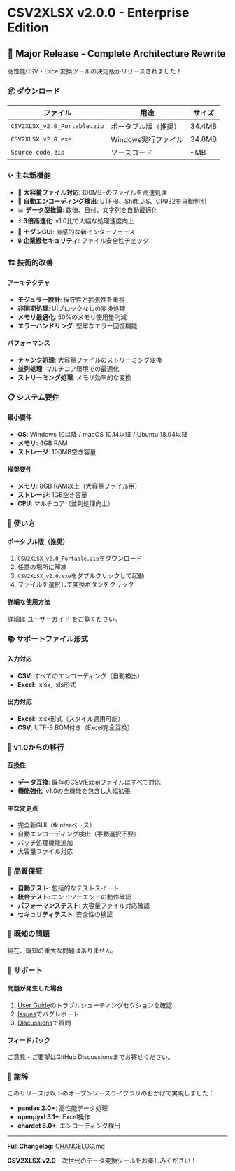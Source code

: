 # CSV2XLSX v2.0.0 - Enterprise Edition

## 🎉 Major Release - Complete Architecture Rewrite

高性能CSV・Excel変換ツールの決定版がリリースされました！

### 📦 ダウンロード

| ファイル | 用途 | サイズ |
|---------|------|--------|
| `CSV2XLSX_v2.0_Portable.zip` | ポータブル版（推奨） | 34.4MB |
| `CSV2XLSX_v2.0.exe` | Windows実行ファイル | 34.8MB |
| `Source code.zip` | ソースコード | ~MB |

### ✨ 主な新機能

- 🚀 **大容量ファイル対応**: 100MB+のファイルを高速処理
- 🧠 **自動エンコーディング検出**: UTF-8、Shift_JIS、CP932を自動判別
- 📊 **データ型推論**: 数値、日付、文字列を自動最適化
- ⚡ **3倍高速化**: v1.0比で大幅な処理速度向上
- 🎨 **モダンGUI**: 直感的な新インターフェース
- 🔒 **企業級セキュリティ**: ファイル安全性チェック

### 🏗️ 技術的改善

#### アーキテクチャ
- **モジュラー設計**: 保守性と拡張性を重視
- **非同期処理**: UIブロックなしの変換処理
- **メモリ最適化**: 50%のメモリ使用量削減
- **エラーハンドリング**: 堅牢なエラー回復機能

#### パフォーマンス
- **チャンク処理**: 大容量ファイルのストリーミング変換
- **並列処理**: マルチコア環境での最適化
- **ストリーミング処理**: メモリ効率的な変換

### 📋 システム要件

#### 最小要件
- **OS**: Windows 10以降 / macOS 10.14以降 / Ubuntu 18.04以降
- **メモリ**: 4GB RAM
- **ストレージ**: 100MB空き容量

#### 推奨要件
- **メモリ**: 8GB RAM以上（大容量ファイル用）
- **ストレージ**: 1GB空き容量
- **CPU**: マルチコア（並列処理向上）

### 🚀 使い方

#### ポータブル版（推奨）
1. `CSV2XLSX_v2.0_Portable.zip`をダウンロード
2. 任意の場所に解凍
3. `CSV2XLSX_v2.0.exe`をダブルクリックして起動
4. ファイルを選択して変換ボタンをクリック

#### 詳細な使用方法
詳細は [ユーザーガイド](USER_GUIDE.md) をご覧ください。

### 📚 サポートファイル形式

#### 入力対応
- **CSV**: すべてのエンコーディング（自動検出）
- **Excel**: .xlsx, .xls形式

#### 出力対応
- **Excel**: .xlsx形式（スタイル適用可能）
- **CSV**: UTF-8 BOM付き（Excel完全互換）

### 🔄 v1.0からの移行

#### 互換性
- **データ互換**: 既存のCSV/Excelファイルはすべて対応
- **機能強化**: v1.0の全機能を包含し大幅拡張

#### 主な変更点
- 完全新GUI（tkinterベース）
- 自動エンコーディング検出（手動選択不要）
- バッチ処理機能追加
- 大容量ファイル対応

### 🧪 品質保証

- **自動テスト**: 包括的なテストスイート
- **統合テスト**: エンドツーエンドの動作確認
- **パフォーマンステスト**: 大容量ファイル対応確認
- **セキュリティテスト**: 安全性の検証

### 🐛 既知の問題

現在、既知の重大な問題はありません。

### 💬 サポート

#### 問題が発生した場合
1. [User Guide](USER_GUIDE.md)のトラブルシューティングセクションを確認
2. [Issues](https://github.com/your-username/CSV2XLSX_v2/issues)でバグレポート
3. [Discussions](https://github.com/your-username/CSV2XLSX_v2/discussions)で質問

#### フィードバック
ご意見・ご要望はGitHub Discussionsまでお寄せください。

### 🙏 謝辞

このリリースは以下のオープンソースライブラリのおかげで実現しました：
- **pandas 2.0+**: 高性能データ処理
- **openpyxl 3.1+**: Excel操作
- **chardet 5.0+**: エンコーディング検出

---

**Full Changelog**: [CHANGELOG.md](CHANGELOG.md)

**CSV2XLSX v2.0** - 次世代のデータ変換ツールをお楽しみください！